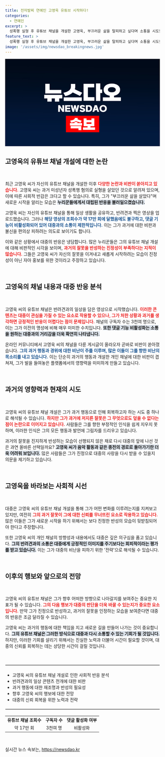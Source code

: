 ```yaml
---
title: 전자발찌 연예인 고영욱 유튜브 시작하다!
categories:
  - 연예인
excerpt: >
  성폭행 실형 후 유튜브 채널을 개설한 고영욱, 부끄러운 삶을 탈피하고 싶다며 소통을 시도했지만, 누리꾼은 싸늘한 반응을 보이고 있습니다. 그가 어떤 논란을 야기했을까요? 클릭해 더 알아보세요!
feature_text: >
  성폭행 실형 후 유튜브 채널을 개설한 고영욱, 부끄러운 삶을 탈피하고 싶다며 소통을 시도했지만, 누리꾼은 싸늘한 반응을 보이고 있습니다. 그가 어떤 논란을 야기했을까요? 클릭해 더 알아보세요!
image: '/assets/img/newsdao_breakingnews.jpg'
---
```


<p><img src="/assets/img/newsdao_breakingnews.jpg" alt="bookingtag 속보" /></p>

<h2 data-ke-size="size26">고영욱의 유튜브 채널 개설에 대한 논란</h2>

<p data-ke-size="size16">&nbsp;</p>

<p>최근 고영욱 씨가 자신의 유튜브 채널을 개설한 이후 <b><span style="color: #ee2323;">다양한 논란과 비판이 쏟아지고 있습니다.</span></b> 고영욱 씨는 과거 미성년자 성폭행 혐의로 실형을 살았던 것으로 알려져 있으며, 이에 따른 사회적 반감은 크다고 할 수 있습니다. 특히, 그가 "부끄러운 삶을 살았다"며 새로운 시작을 알리는 모습은 <b><span style="background-color: #21538527;">누리꾼들에게서 대립된 반응을 불러일으켰습니다.</span></b></p>

<p>고영욱 씨는 자신의 유튜브 채널을 통해 일상 생활을 공유하고, 반려견과 찍은 영상을 업로드했습니다. 그러나 <b><span style="color: #1a5490;">해당 영상의 조회수가 약 17만 회에 달했음에도 불구하고, 댓글 기능이 비활성화되어 있어 대중과의 소통이 제한적입니다.</span></b> 이는 그가 과거에 대한 비판과 불신을 편의상 피하려는 의도로 보이기도 합니다. </p>

<p>이와 같은 상황에서 대중의 반응은 냉담합니다. 많은 누리꾼들은 그의 유튜브 채널 개설에 대해 비판적인 시각을 보이며, <b><span style="color: #ee2323;">과거의 잘못을 반성하는 진정성이 부족하다는 지적이 많습니다.</span></b> 그들은 고영욱 씨가 자신의 잘못을 이겨내고 새롭게 시작하려는 모습이 진정성이 아닌 자아 홍보를 위한 것이라고 주장하고 있습니다.</p>

<p data-ke-size="size16">&nbsp;</p>

<h2 data-ke-size="size26">고영욱의 채널 내용과 대중 반응 분석</h2>

<p data-ke-size="size16">&nbsp;</p>

<p>고영욱 씨의 유튜브 채널은 반려견과의 일상을 담은 영상으로 시작했습니다. <b><span style="color: #ee2323;">이러한 콘텐츠는 대중이 관심을 가질 수 있는 요소로 작용할 수 있으나, 그가 처한 상황과 과거를 생각하면 긍정적인 반응이 어렵다는 점이 문제입니다.</span></b> 채널의 구독자 수는 3천여 명으로, 이는 그가 이전의 명성에 비해 매우 미미한 수치입니다. <b><span style="background-color: #21538527;">또한 댓글 기능 비활성화는 소통을 원하는 대중과의 거리감을 더욱 확연히 나타냅니다.</span></b></p>

<p>온라인 커뮤니티에서 고영욱 씨의 채널을 다룬 게시글이 올라오자 곧바로 비판이 쏟아졌습니다. <b><span style="color: #1a5490;">그의 과거 행동과 경위에 대한 비난이 주를 이루며, 많은 이들이 그를 향한 비난의 목소리를 내고 있습니다.</span></b> 이는 단순히 과거의 행동과 개설한 개인 채널에 대한 비판이 겹쳐져, 그가 발을 들여놓은 플랫폼에서의 영향력을 미미하게 만들고 있습니다.</p>

<p data-ke-size="size16">&nbsp;</p>

<h2 data-ke-size="size26">과거의 영향력과 현재의 시도</h2>

<p data-ke-size="size16">&nbsp;</p>

<p>고영욱 씨의 유튜브 채널 개설은 그가 과거 행동으로 인해 회복하고자 하는 시도 중 하나로 해석될 수 있습니다. <b><span style="color: #ee2323;">하지만 그가 과거에 저지른 잘못은 그 무엇으로도 덮을 수 없다는 점이 논란으로 이어지고 있습니다.</span></b> 사람들은 그를 향한 부정적인 인식을 쉽게 지우지 못하며, 이러한 인식은 그의 모든 행동과 발언에 그림자를 드리우고 있습니다.</p>

<p>과거의 잘못을 진지하게 반성하는 모습이 선행되지 않은 채로 다시 대중의 앞에 나선 것은 과연 올바른 선택일까요? <b><span style="background-color: #21538527;">고영욱 씨가 음악 활동과 같은 종전의 경로로 돌아가기란 더욱 어려워 보입니다.</span></b> 많은 사람들은 그가 진정으로 대중의 사랑을 다시 받을 수 있을지 의문을 제기하고 있습니다.</p>

<p data-ke-size="size16">&nbsp;</p>

<h2 data-ke-size="size26">고영욱을 바라보는 사회적 시선</h2>

<p data-ke-size="size16">&nbsp;</p>

<p>대중은 고영욱 씨의 유튜브 채널 개설을 통해 그가 어떤 변화를 이루려는지를 지켜보고 있지만, 여전히 <b><span style="color: #ee2323;">그의 과거 잘못이 그에 대한 신뢰를 무너뜨린 요소로 작용하고 있습니다.</span></b> 많은 이들은 그가 새로운 시작을 하기 위해서는 보다 진정한 반성의 모습이 뒷받침되어야 한다고 주장합니다.</p>

<p>또한 고영욱 씨의 개인 채널의 방향성과 내용에서도 대중은 깊은 의구심을 품고 있습니다. <b><span style="background-color: #21538527;">그의 반려견과의 소통은 대중에게 긍정적인 이미지를 주기보다는 회피적이라는 평가를 받고 있습니다.</span></b> 이는 그가 대중의 비난을 피하기 위한 '전략'으로 해석될 수 있습니다.</p>

<p data-ke-size="size16">&nbsp;</p>

<h2 data-ke-size="size26">이후의 행보와 앞으로의 전망</h2>

<p data-ke-size="size16">&nbsp;</p>

<p>고영욱 씨의 유튜브 채널은 그가 향후 어떠한 방향으로 나아갈지를 보여주는 중요한 지표가 될 수 있습니다. <b><span style="color: #ee2323;">그의 다음 행보가 대중의 판단을 더욱 바꿀 수 있는지가 중요한 요소입니다.</span></b> 만약 그가 진정으로 반성하고, 과거의 잘못을 인정하는 모습을 보여준다면 대중의 반응은 조금 달라질 수 있습니다.</p>

<p>고영욱 씨는 과거의 행동에 대한 책임을 지고 새로운 길을 만들어 나가는 것이 중요합니다. <b><span style="background-color: #21538527;">그의 유튜브 채널은 그러한 방식으로 대중과 다시 소통할 수 있는 기회가 될 것입니다.</span></b> 하지만, 이러한 기회를 살리기 위해서는 진실한 노력과 더불어 시간이 필요할 것이며, 대중의 신뢰를 회복하는 데는 상당한 시간이 걸릴 것입니다.</p>

<p data-ke-size="size16">&nbsp;</p>

<hr style="border: 1px solid #ddd; margin: 20px 0;"/>

<ul>
    <li>고영욱 씨의 유튜브 채널 개설로 인한 사회적 반응 분석</li>
    <li>반려견과의 일상 콘텐츠 전개에 대한 비판</li>
    <li>과거 행동에 대한 재조명과 반성의 필요성</li>
    <li>향후 고영욱 씨의 행보에 대한 전망</li>
    <li>대중의 신뢰 회복을 위한 노력과 전략</li>
</ul>

<hr style="border: 1px solid #ddd; margin: 20px 0;"/>

<table style="width: 100%; border-collapse: collapse;">
    <tr>
        <td style="text-align: center; height: 17px;"><b>유튜브 채널 조회수</b></td>
        <td style="text-align: center; height: 17px;"><b>구독자 수</b></td>
        <td style="text-align: center; height: 17px;"><b>댓글 활성화 여부</b></td>
    </tr>
    <tr>
        <td style="text-align: center; height: 17px;">약 17만 회</td>
        <td style="text-align: center; height: 17px;">3천여 명</td>
        <td style="text-align: center; height: 17px;">비활성화</td>
    </tr>
</table>

<p data-ke-size="size16">&nbsp;</p>
실시간 뉴스 속보는, <a href="https://newsdao.kr" rel="dofollow">https://newsdao.kr</a>


